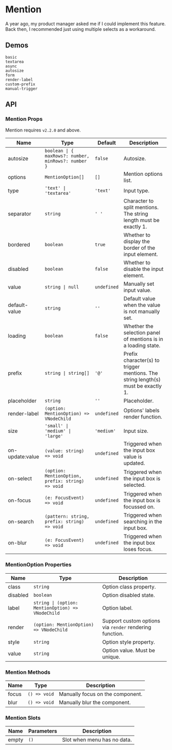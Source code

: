 # Mention

A year ago, my product manager asked me if I could implement this feature. Back then, I recommended just using multiple selects as a workaround.

## Demos

```demo
basic
textarea
async
autosize
form
render-label
custom-prefix
manual-trigger
```

## API

### Mention Props

Mention requires `v2.2.0` and above.

| Name | Type | Default | Description |
| --- | --- | --- | --- |
| autosize | `boolean \| { maxRows?: number, minRows?: number }` | `false` | Autosize. |
| options | `MentionOption[]` | `[]` | Mention options list. |
| type | `'text' \| 'textarea'` | `'text'` | Input type. |
| separator | `string` | `' '` | Character to split mentions. The string length must be exactly 1. |
| bordered | `boolean` | `true` | Whether to display the border of the input element. |
| disabled | `boolean` | `false` | Whether to disable the input element. |
| value | `string \| null` | `undefined` | Manually set input value. |
| default-value | `string` | `''` | Default value when the value is not manually set. |
| loading | `boolean` | `false` | Whether the selection panel of mentions is in a loading state. |
| prefix | `string \| string[]` | `'@'` | Prefix character(s) to trigger mentions. The string length(s) must be exactly 1. |
| placeholder | `string` | `''` | Placeholder. |
| render-label | `(option: MentionOption) => VNodeChild` | `undefined` | Options' labels render function. |
| size | `'small' \| 'medium' \| 'large'` | `'medium'` | Input size. |
| on-update:value | `(value: string) => void` | `undefined` | Triggered when the input box value is updated. |
| on-select | `(option: MentionOption, prefix: string) => void` | `undefined` | Triggered when the input box is selected. |
| on-focus | `(e: FocusEvent) => void` | `undefined` | Triggered when the input box is focussed on. |
| on-search | `(pattern: string, prefix: string) => void` | `undefined` | Triggered when searching in the input box. |
| on-blur | `(e: FocusEvent) => void` | `undefined` | Triggered when the input box loses focus. |

### MentionOption Properties

| Name | Type | Description |
| --- | --- | --- |
| class | `string` | Option class property. |
| disabled | `boolean` | Option disabled state. |
| label | `string \| (option: MentionOption) => VNodeChild` | Option label. |
| render | `(option: MentionOption) => VNodeChild` | Support custom options via `render` rendering function. |
| style | `string` | Option style property. |
| value | `string` | Option value. Must be unique. |

### Mention Methods

| Name  | Type         | Description                      |
| ----- | ------------ | -------------------------------- |
| focus | `() => void` | Manually focus on the component. |
| blur  | `() => void` | Manually blur the component.     |

### Mention Slots

| Name  | Parameters | Description                 |
| ----- | ---------- | --------------------------- |
| empty | `()`       | Slot when menu has no data. |
